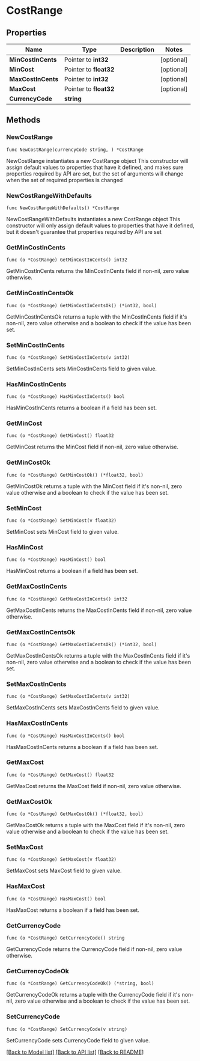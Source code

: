 # CostRange

## Properties

Name | Type | Description | Notes
------------ | ------------- | ------------- | -------------
**MinCostInCents** | Pointer to **int32** |  | [optional] 
**MinCost** | Pointer to **float32** |  | [optional] 
**MaxCostInCents** | Pointer to **int32** |  | [optional] 
**MaxCost** | Pointer to **float32** |  | [optional] 
**CurrencyCode** | **string** |  | 

## Methods

### NewCostRange

`func NewCostRange(currencyCode string, ) *CostRange`

NewCostRange instantiates a new CostRange object
This constructor will assign default values to properties that have it defined,
and makes sure properties required by API are set, but the set of arguments
will change when the set of required properties is changed

### NewCostRangeWithDefaults

`func NewCostRangeWithDefaults() *CostRange`

NewCostRangeWithDefaults instantiates a new CostRange object
This constructor will only assign default values to properties that have it defined,
but it doesn't guarantee that properties required by API are set

### GetMinCostInCents

`func (o *CostRange) GetMinCostInCents() int32`

GetMinCostInCents returns the MinCostInCents field if non-nil, zero value otherwise.

### GetMinCostInCentsOk

`func (o *CostRange) GetMinCostInCentsOk() (*int32, bool)`

GetMinCostInCentsOk returns a tuple with the MinCostInCents field if it's non-nil, zero value otherwise
and a boolean to check if the value has been set.

### SetMinCostInCents

`func (o *CostRange) SetMinCostInCents(v int32)`

SetMinCostInCents sets MinCostInCents field to given value.

### HasMinCostInCents

`func (o *CostRange) HasMinCostInCents() bool`

HasMinCostInCents returns a boolean if a field has been set.

### GetMinCost

`func (o *CostRange) GetMinCost() float32`

GetMinCost returns the MinCost field if non-nil, zero value otherwise.

### GetMinCostOk

`func (o *CostRange) GetMinCostOk() (*float32, bool)`

GetMinCostOk returns a tuple with the MinCost field if it's non-nil, zero value otherwise
and a boolean to check if the value has been set.

### SetMinCost

`func (o *CostRange) SetMinCost(v float32)`

SetMinCost sets MinCost field to given value.

### HasMinCost

`func (o *CostRange) HasMinCost() bool`

HasMinCost returns a boolean if a field has been set.

### GetMaxCostInCents

`func (o *CostRange) GetMaxCostInCents() int32`

GetMaxCostInCents returns the MaxCostInCents field if non-nil, zero value otherwise.

### GetMaxCostInCentsOk

`func (o *CostRange) GetMaxCostInCentsOk() (*int32, bool)`

GetMaxCostInCentsOk returns a tuple with the MaxCostInCents field if it's non-nil, zero value otherwise
and a boolean to check if the value has been set.

### SetMaxCostInCents

`func (o *CostRange) SetMaxCostInCents(v int32)`

SetMaxCostInCents sets MaxCostInCents field to given value.

### HasMaxCostInCents

`func (o *CostRange) HasMaxCostInCents() bool`

HasMaxCostInCents returns a boolean if a field has been set.

### GetMaxCost

`func (o *CostRange) GetMaxCost() float32`

GetMaxCost returns the MaxCost field if non-nil, zero value otherwise.

### GetMaxCostOk

`func (o *CostRange) GetMaxCostOk() (*float32, bool)`

GetMaxCostOk returns a tuple with the MaxCost field if it's non-nil, zero value otherwise
and a boolean to check if the value has been set.

### SetMaxCost

`func (o *CostRange) SetMaxCost(v float32)`

SetMaxCost sets MaxCost field to given value.

### HasMaxCost

`func (o *CostRange) HasMaxCost() bool`

HasMaxCost returns a boolean if a field has been set.

### GetCurrencyCode

`func (o *CostRange) GetCurrencyCode() string`

GetCurrencyCode returns the CurrencyCode field if non-nil, zero value otherwise.

### GetCurrencyCodeOk

`func (o *CostRange) GetCurrencyCodeOk() (*string, bool)`

GetCurrencyCodeOk returns a tuple with the CurrencyCode field if it's non-nil, zero value otherwise
and a boolean to check if the value has been set.

### SetCurrencyCode

`func (o *CostRange) SetCurrencyCode(v string)`

SetCurrencyCode sets CurrencyCode field to given value.



[[Back to Model list]](../README.md#documentation-for-models) [[Back to API list]](../README.md#documentation-for-api-endpoints) [[Back to README]](../README.md)


